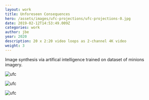 ```yaml
---
layout: work
title: Unforeseen Consequences
hero: /assets/images/ufc-projections/ufc-projections-0.jpg
date: 2019-02-12T14:53:49.009Z
categories: work
author: jbe
year: 2020
description: 20 x 2:20 video loops as 2-channel 4K video 
weight: 3
---
```


Image synthesis via artifical intelligence trained on dataset of minions imagery. 

![ufc](/assets/images/ufc-blocks/ufc-blocks-0.jpg "ufc")

![ufc](/assets/images/ufc-sequence/ufc-sequence-0.jpg "ufc")

![ufc](/assets/images/ufc-projections/ufc-projections-0.jpg "ufc")

